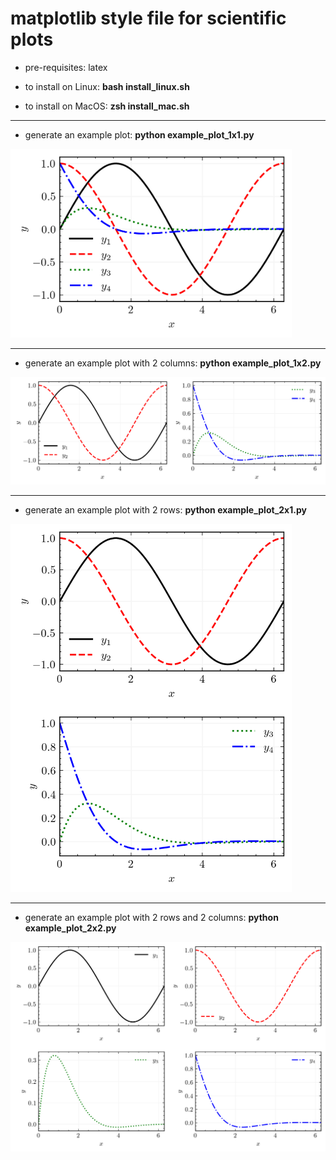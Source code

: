 # matplotlib style file for scientific plots


* pre-requisites: latex

* to install on Linux: **bash install_linux.sh**

* to install on MacOS: **zsh install_mac.sh**


<hr />

* generate an example plot: **python example_plot_1x1.py**
<img src="examples/example_plot_1x1.png" width="450">

<hr />

* generate an example plot with 2 columns: **python example_plot_1x2.py**
<img src="examples/example_plot_1x2.png" width="1200">

<hr />

* generate an example plot with 2 rows: **python example_plot_2x1.py**
<img src="examples/example_plot_2x1.png" width="450">

<hr />

* generate an example plot with 2 rows and 2 columns: **python example_plot_2x2.py**
<img src="examples/example_plot_2x2.png" width="1200">
